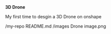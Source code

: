 **3D Drone**<br>

My first time to desgin a 3D Drone on onshape<br>

/my-repo
  README.md
  /images
     Drone image.png
